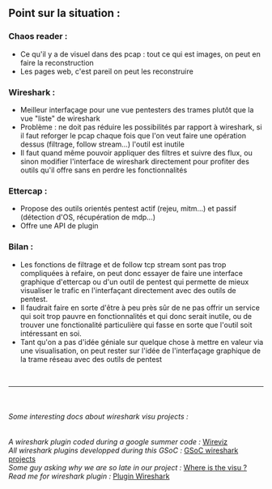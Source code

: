 <h2>Point sur la situation :</h2>

<h3>Chaos reader :</h3>

<ul>
<li>Ce qu'il y a de visuel dans des pcap : tout ce qui est images, on peut en faire la reconstruction</li>
<li>Les pages web, c'est pareil on peut les reconstruire</li>
</ul>

<h3>Wireshark :</h3>

<ul>
<li>Meilleur interfaçage pour une vue pentesters des trames plutôt que la vue "liste" de wireshark</li>
<li>Problème : ne doit pas réduire les possibilités par rapport à wireshark, si il faut reforger le pcap chaque fois que l'on veut faire une opération dessus (filtrage, follow stream...) l'outil est inutile</li>
<li>Il faut quand même pouvoir appliquer des filtres et suivre des flux, ou sinon modifier l'interface de wireshark directement pour profiter des outils qu'il offre sans en perdre les fonctionnalités</li>
</ul>

<h3>Ettercap :</h3>

<ul>
<li>Propose des outils orientés pentest actif (rejeu, mitm...) et passif (détection d'OS, récupération de mdp...)</li>
<li>Offre une API de plugin</li>
</ul>

<h3>Bilan :</h3>

<ul>
<li>Les fonctions de filtrage et de follow tcp stream sont pas trop compliquées à refaire, on peut donc essayer de faire une interface graphique d'ettercap ou d'un outil de pentest qui permette de mieux visualiser le trafic en l'interfaçant directement avec des outils de pentest.</li>
<li>Il faudrait faire en sorte d'être à peu près sûr de ne pas offrir un service qui soit trop pauvre en fonctionnalités et qui donc serait inutile, ou de trouver une fonctionalité particulière qui fasse en sorte que l'outil soit intéressant en soi.</li>
<li>Tant qu'on a pas d'idée géniale sur quelque chose à mettre en valeur via une visualisation, on peut rester sur l'idée de l'interfaçage graphique de la trame réseau avec des outils de pentest</li>
</ul>

<br><hr><br>

<h6>Some interesting docs about wireshark visu projects :</h6>
<i>A wireshark plugin coded during a google summer code : </i><a href="https://www.wireshark.org/lists/wireshark-dev/201107/msg00218.html">Wireviz</a>
<br>
<i>All wireshark plugins developped during this GSoC : </i><a href="https://www.honeynet.org/node/716">GSoC wireshark projects</a>
<br>
<i>Some guy asking why we are so late in our project : </i><a href="https://ask.wireshark.org/questions/9884/data-visualization-options-in-wireshark">Where is the visu ?</a>
<br>
<i>Read me for wireshark plugin : </i><a href="https://code.wireshark.org/review/gitweb?p=wireshark.git;a=blob_plain;f=doc/README.plugins">Plugin Wireshark</a>
<br>
